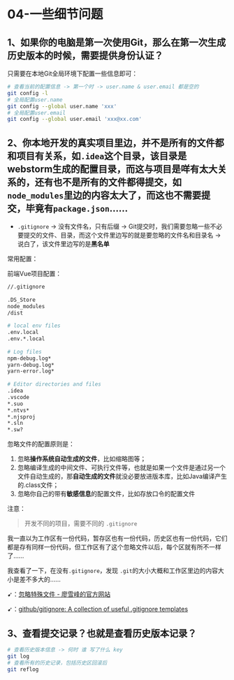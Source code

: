 # 04-一些细节问题

## 1、如果你的电脑是第一次使用Git，那么在第一次生成历史版本的时候，需要提供身份认证？

只需要在本地Git全局环境下配置一些信息即可：

``` bash
# 查看当前的配置信息 -> 第一个时 -> user.name & user.email 都是空的
git config -l
# 全局配置user.name
git config --global user.name 'xxx'
# 全局配置user.email
git config --global user.email 'xxx@xx.com'
```

## 2、你本地开发的真实项目里边，并不是所有的文件都和项目有关系，如`.idea`这个目录，该目录是webstorm生成的配置目录，而这与项目是咩有太大关系的，还有也不是所有的文件都得提交，如`node_modules`里边的内容太大了，而这也不需要提交，毕竟有`package.json`……

- `.gitignore` -> 没有文件名，只有后缀 -> Git提交时，我们需要忽略一些不必要提交的文件、目录，而这个文件里边写的就是要忽略的文件名和目录名 -> 说白了，该文件里边写的是**黑名单**

常用配置：

前端Vue项目配置：

``` bash
//.gitignore
 
.DS_Store
node_modules
/dist
 
# local env files
.env.local
.env.*.local
 
# Log files
npm-debug.log*
yarn-debug.log*
yarn-error.log*
 
# Editor directories and files
.idea
.vscode
*.suo
*.ntvs*
*.njsproj
*.sln
*.sw?
```

忽略文件的配置原则是：

1. 忽略**操作系统自动生成的文件**，比如缩略图等；
2. 忽略编译生成的中间文件、可执行文件等，也就是如果一个文件是通过另一个文件自动生成的，那**自动生成的文件**就没必要放进版本库，比如Java编译产生的.class文件；
3. 忽略你自己的带有**敏感信息**的配置文件，比如存放口令的配置文件

注意：

> 开发不同的项目，需要不同的 `.gitignore`

我一直以为工作区有一份代码，暂存区也有一份代码，历史区也有一份代码，它们都是存有同样一份代码，但工作区有了这个忽略文件以后，每个区就有所不一样了……

我查看了一下，在没有`.gitignore`，发现 `.git`的大小大概和工作区里边的内容大小是差不多大的……

➹：[忽略特殊文件 - 廖雪峰的官方网站](https://www.liaoxuefeng.com/wiki/896043488029600/900004590234208)

➹：[github/gitignore: A collection of useful .gitignore templates](https://github.com/github/gitignore)

## 3、查看提交记录？也就是查看历史版本记录？

``` bash
# 查看历史版本信息 -> 何时 谁 写了什么 key
git log
# 查看所有的历史记录，包括历史区回滚后
git reflog
```

